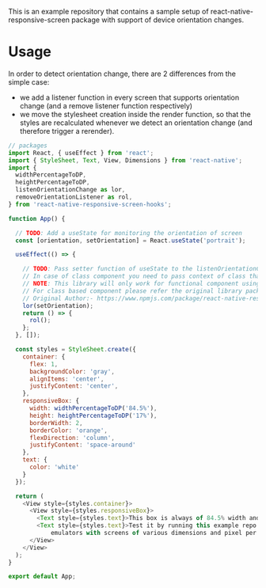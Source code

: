 This is an example repository that contains a sample setup of react-native-responsive-screen package with support of device orientation changes.

# Usage

In order to detect orientation change, there are 2 differences from the simple case:
* we add a listener function in every screen that supports orientation change (and a remove listener function respectively)
* we move the stylesheet creation inside the render function, so that the styles are recalculated whenever we detect an orientation change (and therefore trigger a rerender).

```javascript
// packages
import React, { useEffect } from 'react';
import { StyleSheet, Text, View, Dimensions } from 'react-native';
import {
  widthPercentageToDP,
  heightPercentageToDP,
  listenOrientationChange as lor,
  removeOrientationListener as rol,
} from 'react-native-responsive-screen-hooks';

function App() {

  // TODO: Add a useState for monitoring the orientation of screen
  const [orientation, setOrientation] = React.useState('portrait');

  useEffect(() => {

    // TODO: Pass setter function of useState to the listenOrientationChange as a parameter.
    // In case of class component you need to pass context of class that is 'this' keyword.
    // NOTE: This library will only work for functional component using useEffect
    // For class based component please refer the original library package :-
    // Original Author:- https://www.npmjs.com/package/react-native-responsive-screen
    lor(setOrientation);
    return () => {
      rol();
    };
  }, []);

  const styles = StyleSheet.create({
    container: {
      flex: 1,
      backgroundColor: 'gray',
      alignItems: 'center',
      justifyContent: 'center',
    },
    responsiveBox: {
      width: widthPercentageToDP('84.5%'),
      height: heightPercentageToDP('17%'),
      borderWidth: 2,
      borderColor: 'orange',
      flexDirection: 'column',
      justifyContent: 'space-around'
    },
    text: {
      color: 'white'
    }
  });

  return (
    <View style={styles.container}>
      <View style={styles.responsiveBox}>
        <Text style={styles.text}>This box is always of 84.5% width and 17% height.</Text>
        <Text style={styles.text}>Test it by running this example repo in phones/
            emulators with screens of various dimensions and pixel per inch (ppi).</Text>
      </View>
    </View>
  );
}

export default App;
```
